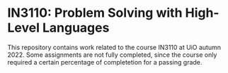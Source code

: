 # IN3110: Problem Solving with High-Level Languages
This repository contains work related to the course IN3110 at UiO autumn 2022. Some assignments are not fully completed, since the course only required a certain percentage of completetion for a passing grade.
